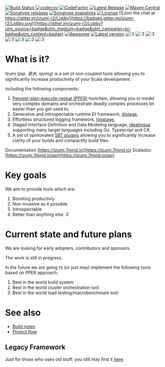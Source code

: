 [![Build Status](https://travis-ci.org/pshirshov/izumi-r2.svg?branch=develop)](https://travis-ci.org/pshirshov/izumi-r2)
[![codecov](https://codecov.io/gh/pshirshov/izumi-r2/branch/develop/graph/badge.svg)](https://codecov.io/gh/pshirshov/izumi-r2)
[![CodeFactor](https://www.codefactor.io/repository/github/pshirshov/izumi-r2/badge)](https://www.codefactor.io/repository/github/pshirshov/izumi-r2)
[![Latest Release](https://img.shields.io/github/tag/pshirshov/izumi-r2.svg)](https://github.com/pshirshov/izumi-r2/releases)
[![Maven Central](https://img.shields.io/maven-central/v/com.github.pshirshov.izumi.r2/izumi-r2_2.12.svg)](http://search.maven.org/#search%7Cga%7C1%7Cg%3A%22com.github.pshirshov.izumi.r2%22)
[![Sonatype releases](https://img.shields.io/nexus/r/https/oss.sonatype.org/com.github.pshirshov.izumi.r2/izumi-r2_2.12.svg)](https://oss.sonatype.org/content/repositories/releases/com/github/pshirshov/izumi/r2/)
[![Sonatype snapshots](https://img.shields.io/nexus/s/https/oss.sonatype.org/com.github.pshirshov.izumi.r2/izumi-r2_2.12.svg)](https://oss.sonatype.org/content/repositories/snapshots/com/github/pshirshov/izumi/r2/)
[![License](https://img.shields.io/github/license/pshirshov/izumi-r2.svg)](https://github.com/pshirshov/izumi-r2/blob/develop/LICENSE) [![Join the chat at https://gitter.im/izumi-r2/Lobby](https://badges.gitter.im/izumi-r2/Lobby.svg)](https://gitter.im/izumi-r2/Lobby?utm_source=badge&utm_medium=badge&utm_campaign=pr-badge&utm_content=badge)
[![Awesome](https://cdn.rawgit.com/sindresorhus/awesome/d7305f38d29fed78fa85652e3a63e154dd8e8829/media/badge.svg)](https://github.com/lauris/awesome-scala)
[![Latest version](https://index.scala-lang.org/pshirshov/izumi-r2/izumi-r2/latest.svg?color=orange)](https://index.scala-lang.org/pshirshov/izumi-r2/izumi-r2)
![:3](https://img.shields.io/badge/🔥-Blazing%20Fast-red.svg)
![:3](https://img.shields.io/badge/😿-For%20Humans-blue.svg)
![:3](https://img.shields.io/badge/🏢-Enterprise%20Grade-999999.svg)
![:3](https://img.shields.io/badge/👌-Production%20Ready-00ddcc.svg)
![:3](https://img.shields.io/badge/💎-Modern-44aadd.svg)
![:3](https://img.shields.io/badge/🦋-Extremely%20Lightweight-7799cc.svg)
![:3](https://img.shields.io/badge/🦄-Just%20Works-cc00cc.svg)


What is it?
===========

Izumi (*jap. 泉水, spring*) is a set of non-coupled tools allowing you to significantly increase productivity of your Scala development.
 
including the following components:

1. [Percept-plan-execute-repeat (PPER)](https://izumi.7mind.io//pper) toolchain, allowing you to model 
   very complex domains and orchestrate deadly complex processes lot easier than you get used to,
1. Generative and introspectable runtime DI framework, [distage](https://izumi.7mind.io/distage), 
2. Effortless structured logging framework, [logstage](https://izumi.7mind.io/logstage),
3. Staged Interface Definition and Data Modeling language, [idealingua](https://izumi.7mind.io/idealingua) 
   supporting many target languages including Go, Typescript and C#,
4. A set of opinionated [SBT plugins](https://izumi.7mind.io/sbt) allowing you to significantly 
   increase clarity of your builds and compactify build files.

Documentation [https://izumi.7mind.io](https://izumi.7mind.io)
Scaladoc [https://izumi.7mind.io/api](https://izumi.7mind.io/api)

Key goals 
=========

We aim to provide tools which are:

1. Boosting productiviy 
2. Non-invasive as it possible
3. Introspectable
4. Better than anything else :3

Current state and future plans
==============================

We are looking for early adopters, contributors and sponsors.

The work is still in progress.

In the future we are going to (or just may) implement the following tools based on PPER approach:

1. Best in the world build system
2. Best in the world cluster orchestration tool
3. Best in the world load testing/macrobenchmark tool


See also
========

- [Build notes](doc/md/build.md)
- [Project flow](doc/md/flow.md)

Legacy Framework
----------------

Just for those who uses old stuff: you still may find it [here](https://github.com/pshirshov/izumi-legacy).
